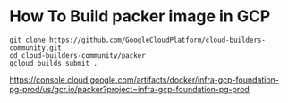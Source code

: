 # How To Build packer image in GCP 
```
git clone https://github.com/GoogleCloudPlatform/cloud-builders-community.git
cd cloud-builders-community/packer
gcloud builds submit .

```
https://console.cloud.google.com/artifacts/docker/infra-gcp-foundation-pg-prod/us/gcr.io/packer?project=infra-gcp-foundation-pg-prod
